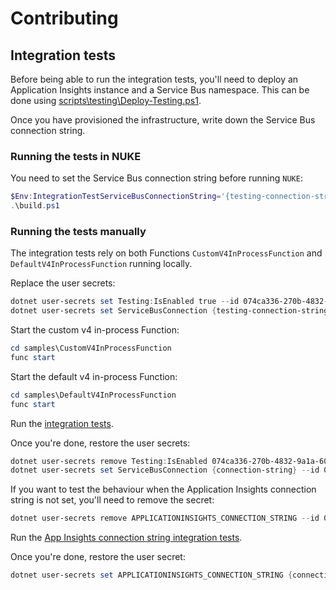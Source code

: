 # Contributing

## Integration tests

Before being able to run the integration tests, you'll need to deploy an Application Insights instance and a Service Bus namespace. This can be done using [scripts\testing\Deploy-Testing.ps1](scripts\testing\Deploy-Testing.ps1).

Once you have provisioned the infrastructure, write down the Service Bus connection string.

### Running the tests in NUKE

You need to set the Service Bus connection string before running `NUKE`:

```powershell
$Env:IntegrationTestServiceBusConnectionString='{testing-connection-string}'
.\build.ps1
```

### Running the tests manually

The integration tests rely on both Functions `CustomV4InProcessFunction` and `DefaultV4InProcessFunction` running locally.

Replace the user secrets:

```powershell
dotnet user-secrets set Testing:IsEnabled true --id 074ca336-270b-4832-9a1a-60baf152b727
dotnet user-secrets set ServiceBusConnection {testing-connection-string} --id 074ca336-270b-4832-9a1a-60baf152b727
```

Start the custom v4 in-process Function:

```powershell
cd samples\CustomV4InProcessFunction
func start
```

Start the default v4 in-process Function:

```powershell
cd samples\DefaultV4InProcessFunction
func start
```

Run the [integration tests](tests\AzureFunctionsTelemetryIntegrationTests).

Once you're done, restore the user secrets:

```powershell
dotnet user-secrets remove Testing:IsEnabled 074ca336-270b-4832-9a1a-60baf152b727
dotnet user-secrets set ServiceBusConnection {connection-string} --id 074ca336-270b-4832-9a1a-60baf152b727
```

If you want to test the behaviour when the Application Insights connection string is not set, you'll need to remove the secret:

```powershell
dotnet user-secrets remove APPLICATIONINSIGHTS_CONNECTION_STRING --id 074ca336-270b-4832-9a1a-60baf152b727
```

Run the [App Insights connection string integration tests](tests\AppInsightsConnectionStringIntegrationTests).

Once you're done, restore the user secret:

```powershell
dotnet user-secrets set APPLICATIONINSIGHTS_CONNECTION_STRING {connection-string} --id 074ca336-270b-4832-9a1a-60baf152b727
```
